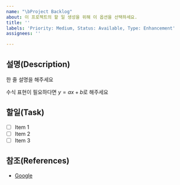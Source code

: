 ```yaml
---
name: "\bProject Backlog"
about: 이 프로젝트의 할 일 생성을 위해 이 옵션을 선택하세요.
title: ''
labels: 'Priority: Medium, Status: Available, Type: Enhancement'
assignees: ''

---
```


## 설명(Description)

한 줄 설명을 해주세요

수식 표현이 필요하다면 $y=ax+b$로 해주세요

## 할일(Task)

- [ ] Item 1
- [ ] Item 2
- [ ] Item 3

## 참조(References)

- [Google](https://www.google.com/)
